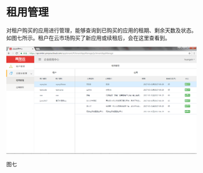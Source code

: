 # 租用管理

对租户购买的应用进行管理，能够查询到已购买的应用的租期、剩余天数及状态。如图七所示。租户在云市场购买了新应用或续租后，会在这里查看到。

![](/articles/quickstart/2-/images/image9.png)

图七


